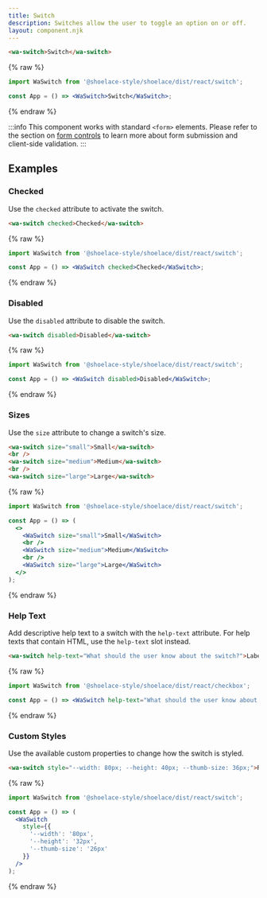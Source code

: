 ```yaml
---
title: Switch
description: Switches allow the user to toggle an option on or off.
layout: component.njk
---
```


```html {.example}
<wa-switch>Switch</wa-switch>
```

{% raw %}
```jsx {.react}
import WaSwitch from '@shoelace-style/shoelace/dist/react/switch';

const App = () => <WaSwitch>Switch</WaSwitch>;
```
{% endraw %}

:::info
This component works with standard `<form>` elements. Please refer to the section on [form controls](/getting-started/form-controls) to learn more about form submission and client-side validation.
:::

## Examples

### Checked

Use the `checked` attribute to activate the switch.

```html {.example}
<wa-switch checked>Checked</wa-switch>
```

{% raw %}
```jsx {.react}
import WaSwitch from '@shoelace-style/shoelace/dist/react/switch';

const App = () => <WaSwitch checked>Checked</WaSwitch>;
```
{% endraw %}

### Disabled

Use the `disabled` attribute to disable the switch.

```html {.example}
<wa-switch disabled>Disabled</wa-switch>
```

{% raw %}
```jsx {.react}
import WaSwitch from '@shoelace-style/shoelace/dist/react/switch';

const App = () => <WaSwitch disabled>Disabled</WaSwitch>;
```
{% endraw %}

### Sizes

Use the `size` attribute to change a switch's size.

```html {.example}
<wa-switch size="small">Small</wa-switch>
<br />
<wa-switch size="medium">Medium</wa-switch>
<br />
<wa-switch size="large">Large</wa-switch>
```

{% raw %}
```jsx {.react}
import WaSwitch from '@shoelace-style/shoelace/dist/react/switch';

const App = () => (
  <>
    <WaSwitch size="small">Small</WaSwitch>
    <br />
    <WaSwitch size="medium">Medium</WaSwitch>
    <br />
    <WaSwitch size="large">Large</WaSwitch>
  </>
);
```
{% endraw %}

### Help Text

Add descriptive help text to a switch with the `help-text` attribute. For help texts that contain HTML, use the `help-text` slot instead.

```html {.example}
<wa-switch help-text="What should the user know about the switch?">Label</wa-switch>
```

{% raw %}
```jsx {.react}
import WaSwitch from '@shoelace-style/shoelace/dist/react/checkbox';

const App = () => <WaSwitch help-text="What should the user know about the switch?">Label</WaSwitch>;
```
{% endraw %}

### Custom Styles

Use the available custom properties to change how the switch is styled.

```html {.example}
<wa-switch style="--width: 80px; --height: 40px; --thumb-size: 36px;">Really big</wa-switch>
```

{% raw %}
```jsx {.react}
import WaSwitch from '@shoelace-style/shoelace/dist/react/switch';

const App = () => (
  <WaSwitch
    style={{
      '--width': '80px',
      '--height': '32px',
      '--thumb-size': '26px'
    }}
  />
);
```
{% endraw %}